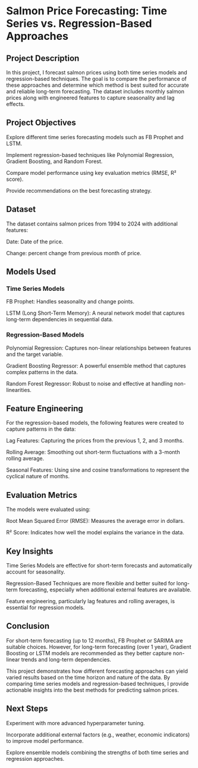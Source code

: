 # Salmon Price Forecasting: Time Series vs. Regression-Based Approaches

## Project Description

In this project, I forecast salmon prices using both time series models and regression-based techniques. The goal is to compare the performance of these approaches and determine which method is best suited for accurate and reliable long-term forecasting. The dataset includes monthly salmon prices along with engineered features to capture seasonality and lag effects.

## Project Objectives

Explore different time series forecasting models such as FB Prophet and LSTM.

Implement regression-based techniques like Polynomial Regression, Gradient Boosting, and Random Forest.

Compare model performance using key evaluation metrics (RMSE, R² score).

Provide recommendations on the best forecasting strategy.

## Dataset

The dataset contains salmon prices from 1994 to 2024 with additional features:

Date: Date of the price.

Change: percent change from previous month of price.


## Models Used

### Time Series Models

FB Prophet: Handles seasonality and change points.

LSTM (Long Short-Term Memory): A neural network model that captures long-term dependencies in sequential data.

### Regression-Based Models

Polynomial Regression: Captures non-linear relationships between features and the target variable.

Gradient Boosting Regressor: A powerful ensemble method that captures complex patterns in the data.

Random Forest Regressor: Robust to noise and effective at handling non-linearities.

## Feature Engineering

For the regression-based models, the following features were created to capture patterns in the data:

Lag Features: Capturing the prices from the previous 1, 2, and 3 months.

Rolling Average: Smoothing out short-term fluctuations with a 3-month rolling average.

Seasonal Features: Using sine and cosine transformations to represent the cyclical nature of months.

## Evaluation Metrics

The models were evaluated using:

Root Mean Squared Error (RMSE): Measures the average error in dollars.

R² Score: Indicates how well the model explains the variance in the data.

## Key Insights

Time Series Models are effective for short-term forecasts and automatically account for seasonality.

Regression-Based Techniques are more flexible and better suited for long-term forecasting, especially when additional external features are available.

Feature engineering, particularly lag features and rolling averages, is essential for regression models.

## Conclusion

For short-term forecasting (up to 12 months), FB Prophet or SARIMA are suitable choices. However, for long-term forecasting (over 1 year), Gradient Boosting or LSTM models are recommended as they better capture non-linear trends and long-term dependencies.

This project demonstrates how different forecasting approaches can yield varied results based on the time horizon and nature of the data. By comparing time series models and regression-based techniques, I provide actionable insights into the best methods for predicting salmon prices.

## Next Steps

Experiment with more advanced hyperparameter tuning.

Incorporate additional external factors (e.g., weather, economic indicators) to improve model performance.

Explore ensemble models combining the strengths of both time series and regression approaches.



